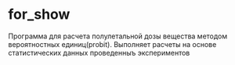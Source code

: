 # for_show
Программа для расчета полулетальной дозы вещества методом вероятностных единиц(probit).
Выполняет расчеты на основе статистических данных проведенныъ экспериментов
